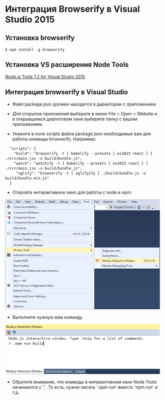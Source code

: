 # Интеграция Browserify в Visual Studio 2015 

## Установка browserify 

```
$ npm install -g browserify 
``` 

## Установка VS расширения Node Tools 

[Node.js Tools 1.2 for Visual Studio 2015](https://visualstudiogallery.msdn.microsoft.com/68faf8ac-b953-42f5-a908-55555deccf7a)

## Интеграция browserify в Visual Studio 


* Файл package.json должен находится в директории с приложением 

* Для открытия приложения выберите в меню File > Open > Website и в открывшемся диалоговом окне выберите папку с вашим приложением. 

* Укажите в поле scripts файла package.json необходимые вам для работы команды browserify. Например: 

```
  "scripts": {
    "build": "browserify -t [ babelify --presets [ es2015 react ] ] ./src/main.jsx -o build/bundle.js",
    "watch": "watchify -t [ babelify --presets [ es2015 react ] ] ./src/main.jsx -o build/bundle.js", 
     "uglify": "browserify -t [ uglifyify ] ./build/bundle.js -o build/bundle.min.js"
  } 
``` 

* Откройте интерактивное окно для работы с node и npm: 

![](images/001.jpg)   

* Выполните нужную вам команду: 

![](images/002.jpg)   

* Обратите внимание, что команды в интерактивном окне Node Tools начинаются с '.' .То есть, нужно писать '.npm run' вместо 'npm run' и т.д. 
